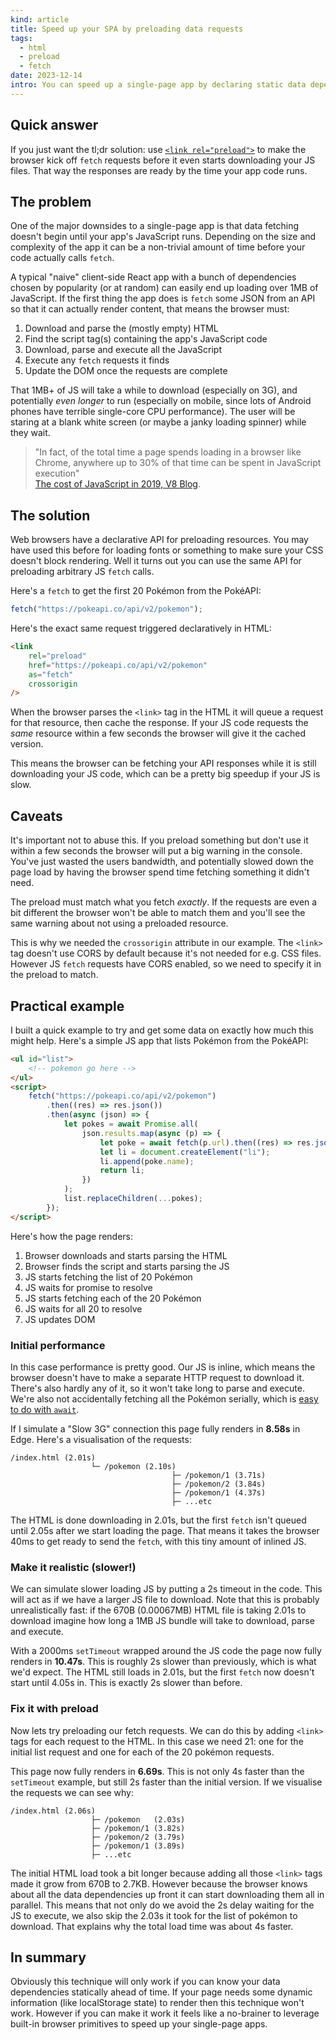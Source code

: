```yaml
---
kind: article
title: Speed up your SPA by preloading data requests
tags:
  - html
  - preload
  - fetch
date: 2023-12-14
intro: You can speed up a single-page app by declaring static data dependencies ahead of time so the browser can preload them.
---
```


## Quick answer

If you just want the tl;dr solution: use [`<link rel="preload">`](https://developer.mozilla.org/en-US/docs/Web/HTML/Attributes/rel/preload) to make the browser kick off `fetch` requests before it even starts downloading your JS files. That way the responses are ready by the time your app code runs.

## The problem

One of the major downsides to a single-page app is that data fetching doesn't begin until your app's JavaScript runs. Depending on the size and complexity of the app it can be a non-trivial amount of time before your code actually calls `fetch`.

A typical "naive" client-side React app with a bunch of dependencies chosen by popularity (or at random) can easily end up loading over 1MB of JavaScript. If the first thing the app does is `fetch` some JSON from an API so that it can actually render content, that means the browser must:

1. Download and parse the (mostly empty) HTML
1. Find the script tag(s) containing the app's JavaScript code
1. Download, parse and execute all the JavaScript
1. Execute any `fetch` requests it finds
1. Update the DOM once the requests are complete

That 1MB+ of JS will take a while to download (especially on 3G), and potentially _even longer_ to run (especially on mobile, since lots of Android phones have terrible single-core CPU performance). The user will be staring at a blank white screen (or maybe a janky loading spinner) while they wait.

> "In fact, of the total time a page spends loading in a browser like Chrome, anywhere up to 30% of that time can be spent in JavaScript execution"  
> [The cost of JavaScript in 2019, V8 Blog](https://v8.dev/blog/cost-of-javascript-2019).

## The solution

Web browsers have a declarative API for preloading resources. You may have used this before for loading fonts or something to make sure your CSS doesn't block rendering. Well it turns out you can use the same API for preloading arbitrary JS `fetch` calls.

Here's a `fetch` to get the first 20 Pokémon from the PokéAPI:

```js
fetch("https://pokeapi.co/api/v2/pokemon");
```

Here's the exact same request triggered declaratively in HTML:

```html
<link
	rel="preload"
	href="https://pokeapi.co/api/v2/pokemon"
	as="fetch"
	crossorigin
/>
```

When the browser parses the `<link>` tag in the HTML it will queue a request for that resource, then cache the response. If your JS code requests the _same_ resource within a few seconds the browser will give it the cached version.

This means the browser can be fetching your API responses while it is still downloading your JS code, which can be a pretty big speedup if your JS is slow.

## Caveats

It's important not to abuse this. If you preload something but don't use it within a few seconds the browser will put a big warning in the console. You've just wasted the users bandwidth, and potentially slowed down the page load by having the browser spend time fetching something it didn't need.

The preload must match what you fetch _exactly_. If the requests are even a bit different the browser won't be able to match them and you'll see the same warning about not using a preloaded resource.

This is why we needed the `crossorigin` attribute in our example. The `<link>` tag doesn't use CORS by default because it's not needed for e.g. CSS files. However JS `fetch` requests have CORS enabled, so we need to specify it in the preload to match.

## Practical example

I built a quick example to try and get some data on exactly how much this might help. Here's a simple JS app that lists Pokémon from the PokéAPI:

```html
<ul id="list">
	<!-- pokemon go here -->
</ul>
<script>
	fetch("https://pokeapi.co/api/v2/pokemon")
		.then((res) => res.json())
		.then(async (json) => {
			let pokes = await Promise.all(
				json.results.map(async (p) => {
					let poke = await fetch(p.url).then((res) => res.json());
					let li = document.createElement("li");
					li.append(poke.name);
					return li;
				})
			);
			list.replaceChildren(...pokes);
		});
</script>
```

Here's how the page renders:

1. Browser downloads and starts parsing the HTML
1. Browser finds the script and starts parsing the JS
1. JS starts fetching the list of 20 Pokémon
1. JS waits for promise to resolve
1. JS starts fetching each of the 20 Pokémon
1. JS waits for all 20 to resolve
1. JS updates DOM

### Initial performance

In this case performance is pretty good. Our JS is inline, which means the browser doesn't have to make a separate HTTP request to download it. There's also hardly any of it, so it won't take long to parse and execute. We're also not accidentally fetching all the Pokémon serially, which is [easy to do with `await`](/articles/pitfalls-of-async-functions).

If I simulate a "Slow 3G" connection this page fully renders in **8.58s** in Edge. Here's a visualisation of the requests:

```
/index.html (2.01s)
                  └─ /pokemon (2.10s)
                                    ├─ /pokemon/1 (3.71s)
                                    ├─ /pokemon/2 (3.84s)
                                    ├─ /pokemon/1 (4.37s)
                                    ├─ ...etc
```

The HTML is done downloading in 2.01s, but the first `fetch` isn't queued until 2.05s after we start loading the page. That means it takes the browser 40ms to get ready to send the `fetch`, with this tiny amount of inlined JS.

### Make it realistic (slower!)

We can simulate slower loading JS by putting a 2s timeout in the code. This will act as if we have a larger JS file to download. Note that this is probably unrealistically fast: if the 670B (0.00067MB) HTML file is taking 2.01s to download imagine how long a 1MB JS bundle will take to download, parse and execute.

With a 2000ms `setTimeout` wrapped around the JS code the page now fully renders in **10.47s**. This is roughly 2s slower than previously, which is what we'd expect. The HTML still loads in 2.01s, but the first `fetch` now doesn't start until 4.05s in. This is exactly 2s slower than before.

### Fix it with preload

Now lets try preloading our fetch requests. We can do this by adding `<link>` tags for each request to the HTML. In this case we need 21: one for the initial list request and one for each of the 20 pokémon requests.

This page now fully renders in **6.69s**. This is not only 4s faster than the `setTimeout` example, but still 2s faster than the initial version. If we visualise the requests we can see why:

```
/index.html (2.06s)
                  ├─ /pokemon   (2.03s)
                  ├─ /pokemon/1 (3.82s)
                  ├─ /pokemon/2 (3.79s)
                  ├─ /pokemon/1 (3.89s)
                  ├─ ...etc
```

The initial HTML load took a bit longer because adding all those `<link>` tags made it grow from 670B to 2.7KB. However because the browser knows about all the data dependencies up front it can start downloading them all in parallel. This means that not only do we avoid the 2s delay waiting for the JS to execute, we also skip the 2.03s it took for the list of pokémon to download. That explains why the total load time was about 4s faster.

## In summary

Obviously this technique will only work if you can know your data dependencies statically ahead of time. If your page needs some dynamic information (like localStorage state) to render then this technique won't work. However if you can make it work it feels like a no-brainer to leverage built-in browser primitives to speed up your single-page apps.
